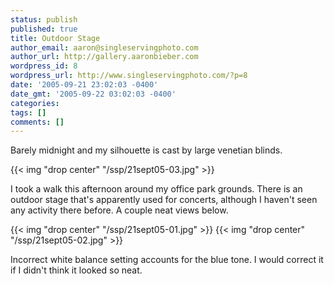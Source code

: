 ```yaml
---
status: publish
published: true
title: Outdoor Stage
author_email: aaron@singleservingphoto.com
author_url: http://gallery.aaronbieber.com
wordpress_id: 8
wordpress_url: http://www.singleservingphoto.com/?p=8
date: '2005-09-21 23:02:03 -0400'
date_gmt: '2005-09-22 03:02:03 -0400'
categories:
tags: []
comments: []
---
```

Barely midnight and my silhouette is cast by large venetian blinds.

{{< img "drop center" "/ssp/21sept05-03.jpg" >}}

I took a walk this afternoon around my office park grounds. There is an
outdoor stage that's apparently used for concerts, although I haven't
seen any activity there before. A couple neat views below.

{{< img "drop center" "/ssp/21sept05-01.jpg" >}}
 {{< img "drop center" "/ssp/21sept05-02.jpg" >}}

Incorrect white balance setting accounts for the blue tone. I would
correct it if I didn't think it looked so neat.
